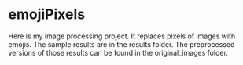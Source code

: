 # emojiPixels
Here is my image processing project. It replaces pixels of images with emojis. The sample results are in the results folder. The preprocessed versions of those results can be found in the original_images folder.
